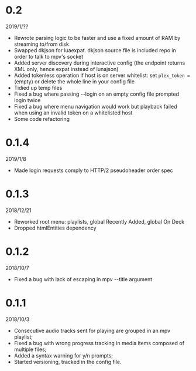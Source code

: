 # 0.2
2019/1/??

- Rewrote parsing logic to be faster and use a fixed amount of RAM by streaming to/from disk
- Swapped dkjson for luaexpat. dkjson source file is included repo in order to talk to mpv's socket
- Added server discovery during interactive config (the endpoint returns XML only, hence expat instead of lunajson)
- Added tokenless operation if host is on server whitelist: set `plex_token = ` (empty) or delete the whole line in your config file
- Tidied up temp files
- Fixed a bug where passing --login on an empty config file prompted login twice
- Fixed a bug where menu navigation would work but playback failed when using an invalid token on a whitelisted host
- Some code refactoring


# 0.1.4
2019/1/8

- Made login requests comply to HTTP/2 pseudoheader order spec


# 0.1.3
2018/12/21

- Reworked root menu: playlists, global Recently Added, global On Deck
- Dropped htmlEntities dependency


# 0.1.2
2018/10/7

- Fixed a bug with lack of escaping in mpv --title argument


# 0.1.1
2018/10/3

- Consecutive audio tracks sent for playing are grouped in an mpv playlist;
- Fixed a bug with wrong progress tracking in media items composed of multiple files;
- Added a syntax warning for y/n prompts;
- Started versioning, tracked in the config file.
